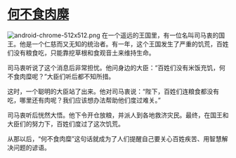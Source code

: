 # [何不食肉糜](https://github.com/jaydong2016/gitblog/issues/17)

![android-chrome-512x512.png](https://s2.loli.net/2023/07/03/WxmifsloVXrYz2I.png)
在一个遥远的王国里，有一位名叫司马衷的国王。他是一个仁慈而又无知的统治者。有一年，这个王国发生了严重的饥荒，百姓们没有粮食吃，只能靠挖草根和食观音土来维持生命。

司马衷听说了这个消息后非常担忧。他问身边的大臣：“百姓们没有米饭充饥，何不食肉糜呢？”大臣们听后都不知所措。

这时，一个聪明的大臣站了出来。他对司马衷说：“陛下，百姓们连粮食都没有吃，哪里还有肉呢？我们应该想办法帮助他们度过难关。”

司马衷听后恍然大悟。他下令开仓放粮，并派人到各地救济灾民。最终，在国王和大臣们的努力下，百姓们度过了这次饥荒。

从那以后，“何不食肉糜”这句话就成为了人们提醒自己要关心百姓疾苦、用智慧解决问题的谚语。

